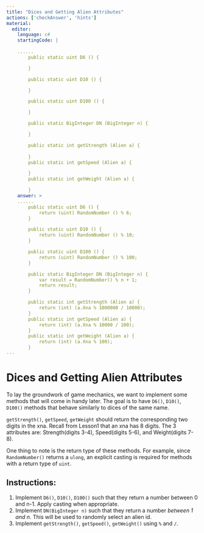 ```yaml
---
title: "Dices and Getting Alien Attributes"
actions: ['checkAnswer', 'hints']
material: 
  editor:
    language: c#
    startingCode: | 
    
    ......
        public static uint D6 () {

        }

        public static uint D10 () {

        }

        public static uint D100 () {

        }

        public static BigInteger DN (BigInteger n) {

        }

        public static int getStrength (Alien a) {
          
        }
        public static int getSpeed (Alien a) {

        }
        public static int getWeight (Alien a) {

        }
    answer: > 
    ......
        public static uint D6 () {
            return (uint) RandomNumber () % 6; 
        }

        public static uint D10 () {
            return (uint) RandomNumber () % 10; 
        }

        public static uint D100 () {
            return (uint) RandomNumber () % 100; 
        }

        public static BigInteger DN (BigInteger n) {
            var result = RandomNumber() % n + 1; 
            return result; 
        }

        public static int getStrength (Alien a) {
            return (int) (a.Xna % 1000000 / 10000); 
        }
        public static int getSpeed (Alien a) {
            return (int) (a.Xna % 10000 / 100); 
        }
        public static int getWeight (Alien a) {
            return (int) (a.Xna % 100); 
        }
---
```


# Dices and Getting Alien Attributes

To lay the groundwork of game mechanics, we want to implement some methods that will come in handy later. The goal is to have `D6()`, `D10()`, `D100()` methods that behave similarly to dices of the same name. 

`getStrength()`, `getSpeed`, `getWeight` should return the corresponding two digits in the xna. Recall from Lesson1 that an xna has 8 digits. The 3 attributes are: Strength(digits 3-4), Speed(digits 5-6), and Weight(digits 7-8). 

One thing to note is the return type of these methods. For example, since `RandomNumber()` returns a `ulong`, an explicit casting is required for methods with a return type of `uint`. 

## Instructions: 
1. Implement `D6()`, `D10()`, `D100()` such that they return a number between 0 and n-1. Apply casting when appropriate. 
2. Implement `DN(BigInteger n)` such that they return a number *between 1 and n*. This will be used to randomly select an alien id. 
3. Implement `getStrength()`, `getSpeed()`, `getWeight()` using `%` and `/`. 
